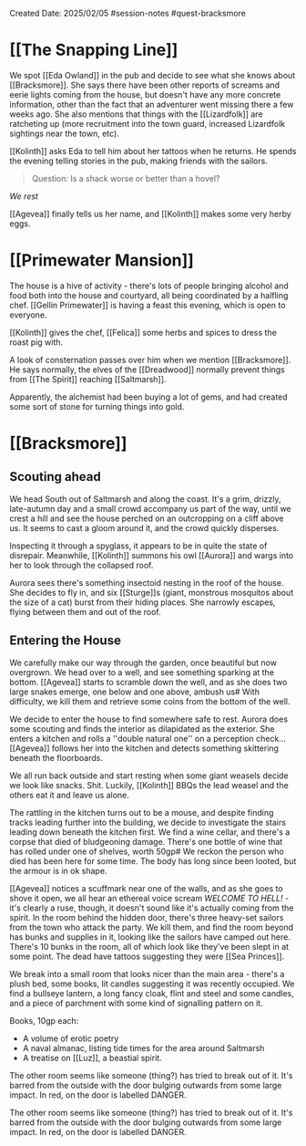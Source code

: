 Created Date: 2025/02/05
#session-notes
#quest-bracksmore
# [[The Snapping Line]]
We spot [[Eda Owland]] in the pub and decide to see what she knows about [[Bracksmore]]. She says there have been other reports of screams and eerie lights coming from the house, but doesn't have any more concrete information, other than the fact that an adventurer went missing there a few weeks ago. She also mentions that things with the [[Lizardfolk]] are ratcheting up (more recruitment into the town guard, increased Lizardfolk sightings near the town, etc).

[[Kolinth]] asks Eda to tell him about her tattoos when he returns. He spends the evening telling stories in the pub, making friends with the sailors.

> Question: Is a shack worse or better than a hovel?

*We rest*

[[Agevea]] finally tells us her name, and [[Kolinth]] makes some very herby eggs.
# [[Primewater Mansion]]
The house is a hive of activity - there's lots of people bringing alcohol and food both into the house and courtyard, all being coordinated by a halfling chef. [[Gellin Primewater]] is having a feast this evening, which is open to everyone.

[[Kolinth]] gives the chef, [[Felica]] some herbs and spices to dress the roast pig with.

A look of consternation passes over him when we mention [[Bracksmore]]. He says normally, the elves of the [[Dreadwood]] normally prevent things from [[The Spirit]] reaching [[Saltmarsh]].

Apparently, the alchemist had been buying a lot of gems, and had created some sort of stone for turning things into gold.
# [[Bracksmore]]
## Scouting ahead
We head South out of Saltmarsh and along the coast. It's a grim, drizzly, late-autumn day and a small crowd accompany us part of the way, until we crest a hill and see the house perched on an outcropping on a cliff above us. It seems to cast a gloom around it, and the crowd quickly disperses.

Inspecting it through a spyglass, it appears to be in quite the state of disrepair. Meanwhile, [[Kolinth]] summons his owl [[Aurora]] and wargs into her to look through the collapsed roof.

Aurora sees there's something insectoid nesting in the roof of the house. She decides to fly in, and six [[Sturge]]s (giant, monstrous mosquitos about the size of a cat) burst from their hiding places. She narrowly escapes, flying between them and out of the roof.
## Entering the House
We carefully make our way through the garden, once beautiful but now overgrown. We head over to a well, and see something sparking at the bottom. [[Agevea]] starts to scramble down the well, and as she does two large snakes emerge, one below and one above, ambush us# With difficulty, we kill them and retrieve some coins from the bottom of the well.

We decide to enter the house to find somewhere safe to rest. Aurora does some scouting and finds the interior as dilapidated as the exterior. She enters a kitchen and rolls a ''double natural one'' on a perception check... [[Agevea]] follows her into the kitchen and detects something skittering beneath the floorboards.

We all run back outside and start resting when some giant weasels decide we look like snacks. Shit. Luckily, [[Kolinth]] BBQs the lead weasel and the others eat it and leave us alone.

The rattling in the kitchen turns out to be a mouse, and despite finding tracks leading further into the building, we decide to investigate the stairs leading down beneath the kitchen first. We find a wine cellar, and there's a corpse that died of bludgeoning damage. There's one bottle of wine that has rolled under one of shelves, worth 50gp# We reckon the person who died has been here for some time. The body has long since been looted, but the armour is in ok shape.

[[Agevea]] notices a scuffmark near one of the walls, and as she goes to shove it open, we all hear an ethereal voice scream *WELCOME TO HELL!* - it's clearly a ruse, though, it doesn't sound like it's actually coming from the spirit. In the room behind the hidden door, there's three heavy-set sailors from the town who attack the party. We kill them, and find the room beyond has bunks and supplies in it, looking like the sailors have camped out here. There's 10 bunks in the room, all of which look like they've been slept in at some point. The dead have tattoos suggesting they were [[Sea Princes]].

We break into a small room that looks nicer than the main area - there's a plush bed, some books, lit candles suggesting it was recently occupied. We find a bullseye lantern, a long fancy cloak, flint and steel and some candles, and a piece of parchment with some kind of signalling pattern on it.

Books, 10gp each:
* A volume of erotic poetry
* A naval almanac, listing tide times for the area around Saltmarsh
* A treatise on [[Luz]], a beastial spirit.

The other room seems like someone (thing?) has tried to break out of it. It's barred from the outside with the door bulging outwards from some large impact. In red, on the door is labelled DANGER.

The other room seems like someone (thing?) has tried to break out of it. It's barred from the outside with the door bulging outwards from some large impact. In red, on the door is labelled DANGER.